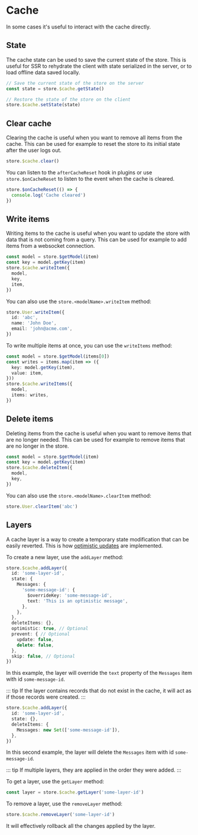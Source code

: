 # Cache

In some cases it's useful to interact with the cache directly.

## State

The cache state can be used to save the current state of the store. This is useful for SSR to rehydrate the client with state serialized in the server, or to load offline data saved locally.

```ts
// Save the current state of the store on the server
const state = store.$cache.getState()
```

```ts
// Restore the state of the store on the client
store.$cache.setState(state)
```

## Clear cache

Clearing the cache is useful when you want to remove all items from the cache. This can be used for example to reset the store to its initial state after the user logs out.

```ts
store.$cache.clear()
```

You can listen to the `afterCacheReset` hook in plugins or use `store.$onCacheReset` to listen to the event when the cache is cleared.

```ts
store.$onCacheReset(() => {
  console.log('Cache cleared')
})
```

## Write items

Writing items to the cache is useful when you want to update the store with data that is not coming from a query. This can be used for example to add items from a websocket connection.

```ts
const model = store.$getModel(item)
const key = model.getKey(item)
store.$cache.writeItem({
  model,
  key,
  item,
})
```

You can also use the `store.<modelName>.writeItem` method:

```ts
store.User.writeItem({
  id: 'abc',
  name: 'John Doe',
  email: 'john@acme.com',
})
```

To write multiple items at once, you can use the `writeItems` method:

```ts
const model = store.$getModel(items[0])
const writes = items.map(item => ({
  key: model.getKey(item),
  value: item,
}))
store.$cache.writeItems({
  model,
  items: writes,
})
```

## Delete items

Deleting items from the cache is useful when you want to remove items that are no longer needed. This can be used for example to remove items that are no longer in the store.

```ts
const model = store.$getModel(item)
const key = model.getKey(item)
store.$cache.deleteItem({
  model,
  key,
})
```

You can also use the `store.<modelName>.clearItem` method:

```ts
store.User.clearItem('abc')
```

## Layers

A cache layer is a way to create a temporary state modification that can be easily reverted. This is how [optimistic updates](./mutation.md#optimistic-updates) are implemented.

To create a new layer, use the `addLayer` method:

```ts
store.$cache.addLayer({
  id: 'some-layer-id',
  state: {
    Messages: {
      'some-message-id': {
        $overrideKey: 'some-message-id',
        text: 'This is an optimistic message',
      },
    },
  },
  deleteItems: {},
  optimistic: true, // Optional
  prevent: { // Optional
    update: false,
    delete: false,
  },
  skip: false, // Optional
})
```

In this example, the layer will override the `text` property of the `Messages` item with id `some-message-id`.

::: tip
If the layer contains records that do not exist in the cache, it will act as if those records were created.
:::

```ts
store.$cache.addLayer({
  id: 'some-layer-id',
  state: {},
  deleteItems: {
    Messages: new Set(['some-message-id']),
  },
})
```

In this second example, the layer will delete the `Messages` item with id `some-message-id`.

::: tip
If multiple layers, they are applied in the order they were added.
:::

To get a layer, use the `getLayer` method:

```ts
const layer = store.$cache.getLayer('some-layer-id')
```

To remove a layer, use the `removeLayer` method:

```ts
store.$cache.removeLayer('some-layer-id')
```

It will effectively rollback all the changes applied by the layer.
